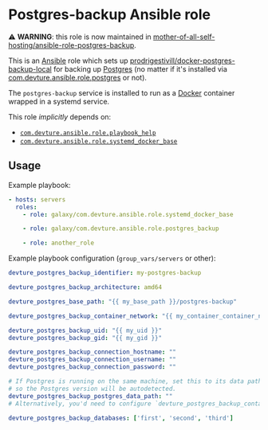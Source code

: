 # Postgres-backup Ansible role

⚠ **WARNING**: this role is now maintained in [mother-of-all-self-hosting/ansible-role-postgres-backup](https://github.com/mother-of-all-self-hosting/ansible-role-postgres-backup).

This is an [Ansible](https://www.ansible.com/) role which sets up [prodrigestivill/docker-postgres-backup-local](https://github.com/prodrigestivill/docker-postgres-backup-local) for backing up [Postgres](https://www.postgresql.org/) (no matter if it's installed via [com.devture.ansible.role.postgres](https://github.com/devture/com.devture.ansible.role.postgres/) or not).

The `postgres-backup` service is installed to run as a [Docker](https://www.docker.com/) container wrapped in a systemd service.

This role *implicitly* depends on:

- [`com.devture.ansible.role.playbook_help`](https://github.com/devture/com.devture.ansible.role.playbook_help)
- [`com.devture.ansible.role.systemd_docker_base`](https://github.com/devture/com.devture.ansible.role.systemd_docker_base)


## Usage

Example playbook:

```yaml
- hosts: servers
  roles:
    - role: galaxy/com.devture.ansible.role.systemd_docker_base

    - role: galaxy/com.devture.ansible.role.postgres_backup

    - role: another_role
```

Example playbook configuration (`group_vars/servers` or other):

```yaml
devture_postgres_backup_identifier: my-postgres-backup

devture_postgres_backup_architecture: amd64

devture_postgres_base_path: "{{ my_base_path }}/postgres-backup"

devture_postgres_backup_container_network: "{{ my_container_container_network }}"

devture_postgres_backup_uid: "{{ my_uid }}"
devture_postgres_backup_gid: "{{ my_gid }}"

devture_postgres_backup_connection_hostname: ""
devture_postgres_backup_connection_username: ""
devture_postgres_backup_connection_password: ""

# If Postgres is running on the same machine, set this to its data path,
# so the Postgres version will be autodetected.
devture_postgres_backup_postgres_data_path: ""
# Alternatively, you'd need to configure `devture_postgres_backup_container_image_to_use`.

devture_postgres_backup_databases: ['first', 'second', 'third']
```
